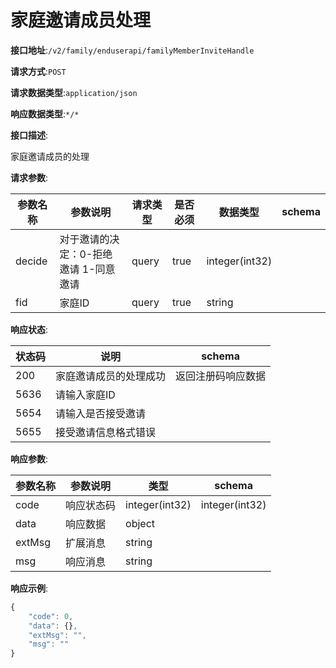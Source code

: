 # 家庭邀请成员处理


**接口地址**:`/v2/family/enduserapi/familyMemberInviteHandle`


**请求方式**:`POST`


**请求数据类型**:`application/json`


**响应数据类型**:`*/*`


**接口描述**:<p>家庭邀请成员的处理</p>


**请求参数**:


| 参数名称 | 参数说明                              | 请求类型 | 是否必须 | 数据类型       | schema |
| -------- | ------------------------------------- | -------- | -------- | -------------- | ------ |
| decide   | 对于邀请的决定：0-拒绝邀请 1-同意邀请 | query    | true     | integer(int32) |        |
| fid      | 家庭ID                                | query    | true     | string         |        |


**响应状态**:


| 状态码 | 说明                   | schema             |
| ------ | ---------------------- | ------------------ |
| 200    | 家庭邀请成员的处理成功 | 返回注册码响应数据 |
| 5636   | 请输入家庭ID           |                    |
| 5654   | 请输入是否接受邀请     |                    |
| 5655   | 接受邀请信息格式错误   |                    |


**响应参数**:


| 参数名称 | 参数说明   | 类型           | schema         |
| -------- | ---------- | -------------- | -------------- |
| code     | 响应状态码 | integer(int32) | integer(int32) |
| data     | 响应数据   | object         |                |
| extMsg   | 扩展消息   | string         |                |
| msg      | 响应消息   | string         |                |


**响应示例**:
```javascript
{
	"code": 0,
	"data": {},
	"extMsg": "",
	"msg": ""
}
```
